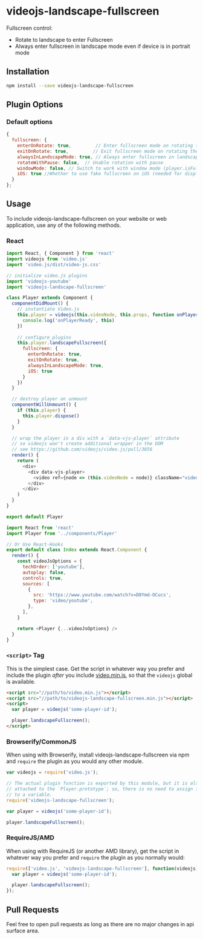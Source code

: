 # videojs-landscape-fullscreen


Fullscreen control:

- Rotate to landscape to enter Fullscreen
- Always enter fullscreen in landscape mode even if device is in portrait mode

## Installation

```sh
npm install --save videojs-landscape-fullscreen
```

## Plugin Options

### Default options

```js
{
  fullscreen: {
    enterOnRotate: true,         // Enter fullscreen mode on rotating the device in landscape
    exitOnRotate: true,         // Exit fullscreen mode on rotating the device in portrait
    alwaysInLandscapeMode: true, // Always enter fullscreen in landscape mode even when device is in portrait mode (works on chromium, firefox, and ie >= 11)
    rotateWithPause: false,  // Unable rotation with pause
    windowMode: false, // Switch to work with window mode (player.isFullWindow)
    iOS: true //Whether to use fake fullscreen on iOS (needed for displaying player controls instead of system controls)
  }
};
```

## Usage

To include videojs-landscape-fullscreen on your website or web application, use any of the following methods.

### React

```js
import React, { Component } from 'react'
import videojs from 'video.js'
import 'video.js/dist/video-js.css'

// initialize video.js plugins
import 'videojs-youtube'
import 'videojs-landscape-fullscreen'

class Player extends Component {
  componentDidMount() {
    // instantiate Video.js
    this.player = videojs(this.videoNode, this.props, function onPlayerReady() {
      console.log('onPlayerReady', this)
    })
    
    // configure plugins
    this.player.landscapeFullscreen({
      fullscreen: {
        enterOnRotate: true,
        exitOnRotate: true,
        alwaysInLandscapeMode: true,
        iOS: true
      }
    })
  }

  // destroy player on unmount
  componentWillUnmount() {
    if (this.player) {
      this.player.dispose()
    }
  }

  // wrap the player in a div with a `data-vjs-player` attribute
  // so videojs won't create additional wrapper in the DOM
  // see https://github.com/videojs/video.js/pull/3856
  render() {
    return (
      <div>
        <div data-vjs-player>
          <video ref={node => (this.videoNode = node)} className="video-js" />
        </div>
      </div>
    )
  }
}

export default Player
```

```js
import React from 'react'
import Player from '../components/Player'

// Or Use React-Hooks
export default class Index extends React.Component {
  render() {
    const videoJsOptions = {
      techOrder: ['youtube'],
      autoplay: false,
      controls: true,
      sources: [
        {
          src: 'https://www.youtube.com/watch?v=D8Ymd-OCucs',
          type: 'video/youtube',
        },
      ],
    }

    return <Player {...videoJsOptions} />
  }
}
```

### `<script>` Tag

This is the simplest case. Get the script in whatever way you prefer and include the plugin _after_ you include [video.min.js](https://www.jsdelivr.com/package/npm/video.js?path=dist), so that the `videojs` global is available.

```html
<script src="//path/to/video.min.js"></script>
<script src="//path/to/videojs-landscape-fullscreen.min.js"></script>
<script>
  var player = videojs('some-player-id');

  player.landscapeFullscreen();
</script>
```

### Browserify/CommonJS

When using with Browserify, install videojs-landscape-fullscreen via npm and `require` the plugin as you would any other module.

```js
var videojs = require('video.js');

// The actual plugin function is exported by this module, but it is also
// attached to the `Player.prototype`; so, there is no need to assign it
// to a variable.
require('videojs-landscape-fullscreen');

var player = videojs('some-player-id');

player.landscapeFullscreen();
```

### RequireJS/AMD

When using with RequireJS (or another AMD library), get the script in whatever way you prefer and `require` the plugin as you normally would:

```js
require(['video.js', 'videojs-landscape-fullscreen'], function(videojs) {
  var player = videojs('some-player-id');

  player.landscapeFullscreen();
});
```

## Pull Requests

Feel free to open pull requests as long as there are no major changes in api surface area.




